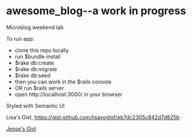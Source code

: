 awesome_blog--a work in progress
============

Microblog weekend lab

To run app: 
* clone this repo locally
* run $bundle install
* $rake db:create
* $rake db:migrate
* $rake db:seed
* then you can work in the $rails console
* OR run $rails server
* open http://localhost:3000/ in your browser


Styled with Semantic UI


Lisa's Gist, https://gist.github.com/lisavogtsf/eb7dc2305c842d7d825b

[Jesse's Gist](https://gist.github.com/MooreJesseB/493d2eb2b94cc57bbb56)
